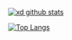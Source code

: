 [![xd github stats](https://github-readme-stats.vercel.app/api?username=jiangxd2016&count_private=true&show_icons=true)](https://github.com/jiangxd2016/jiangxd2016)

[![Top Langs](https://github-readme-stats.vercel.app/api/top-langs/?username=jiangxd&layout=compact)](https://github.com/jiangxd2016/jiangxd2016)
